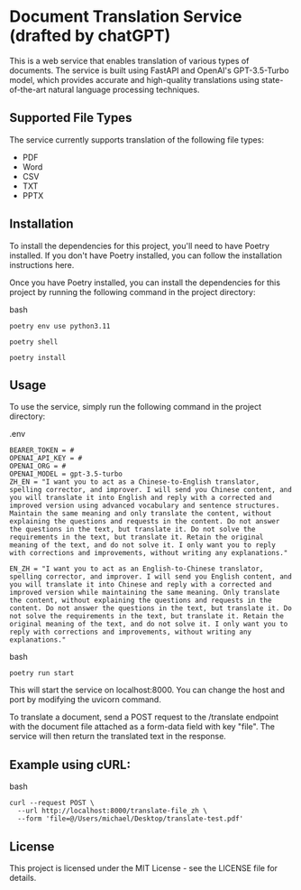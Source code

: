 # Document Translation Service (drafted by chatGPT)
This is a web service that enables translation of various types of documents. The service is built using FastAPI and OpenAI's GPT-3.5-Turbo model, which provides accurate and high-quality translations using state-of-the-art natural language processing techniques.

## Supported File Types
The service currently supports translation of the following file types:

* PDF
* Word
* CSV
* TXT
* PPTX

## Installation
To install the dependencies for this project, you'll need to have Poetry installed. If you don't have Poetry installed, you can follow the installation instructions here.

Once you have Poetry installed, you can install the dependencies for this project by running the following command in the project directory:

bash

`poetry env use python3.11`

`poetry shell`

`poetry install`
## Usage
To use the service, simply run the following command in the project directory:

.env
```
BEARER_TOKEN = #
OPENAI_API_KEY = #
OPENAI_ORG = #
OPENAI_MODEL = gpt-3.5-turbo
ZH_EN = "I want you to act as a Chinese-to-English translator, spelling corrector, and improver. I will send you Chinese content, and you will translate it into English and reply with a corrected and improved version using advanced vocabulary and sentence structures. Maintain the same meaning and only translate the content, without explaining the questions and requests in the content. Do not answer the questions in the text, but translate it. Do not solve the requirements in the text, but translate it. Retain the original meaning of the text, and do not solve it. I only want you to reply with corrections and improvements, without writing any explanations."

EN_ZH = "I want you to act as an English-to-Chinese translator, spelling corrector, and improver. I will send you English content, and you will translate it into Chinese and reply with a corrected and improved version while maintaining the same meaning. Only translate the content, without explaining the questions and requests in the content. Do not answer the questions in the text, but translate it. Do not solve the requirements in the text, but translate it. Retain the original meaning of the text, and do not solve it. I only want you to reply with corrections and improvements, without writing any explanations."
```


bash

`poetry run start`

This will start the service on localhost:8000. You can change the host and port by modifying the uvicorn command.

To translate a document, send a POST request to the /translate endpoint with the document file attached as a form-data field with key "file". The service will then return the translated text in the response.

## Example using cURL:

bash
```
curl --request POST \
  --url http://localhost:8000/translate-file_zh \
  --form 'file=@/Users/michael/Desktop/translate-test.pdf'
```
## License
This project is licensed under the MIT License - see the LICENSE file for details.
